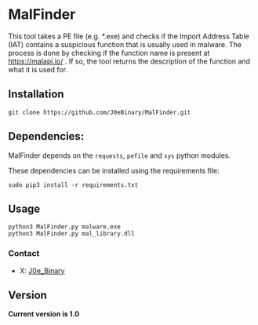 # MalFinder
This tool takes a PE file (e.g. *.exe) and checks if the Import Address Table (IAT) contains a suspicious function that is usually used in malware.
The process is done by checking if the function name is present at https://malapi.io/ . If so, the tool returns the description of the function and what it is used for.

## Installation

```
git clone https://github.com/J0eBinary/MalFinder.git
```
## Dependencies:

MalFinder depends on the `requests`, `pefile` and `sys` python modules.

These dependencies can be installed using the requirements file:
```
sudo pip3 install -r requirements.txt
```

## Usage
```
python3 MalFinder.py malware.exe
python3 MalFinder.py mal_library.dll
```

### Contact 
* X: [J0e_Binary](https://twitter.com/j0e_Binary)

## Version
**Current version is 1.0**
